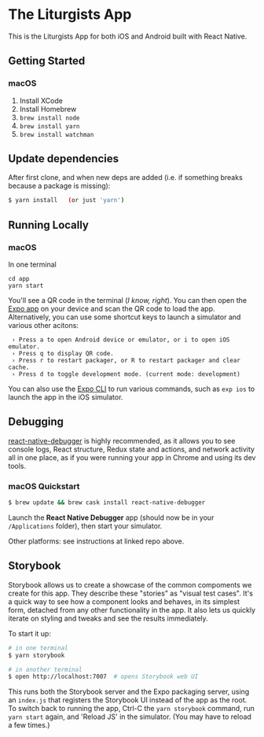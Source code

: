# The Liturgists App

This is the Liturgists App for both iOS and Android built with React Native.

## Getting Started

### macOS

1. Install XCode
1. Install Homebrew
1. `brew install node`
1. `brew install yarn`
1. `brew install watchman`

## Update dependencies

After first clone, and when new deps are added (i.e. if something breaks
because a package is missing):

```sh
$ yarn install   (or just 'yarn')
```

## Running Locally

### macOS

In one terminal

```
cd app
yarn start
```

You'll see a QR code in the terminal (*I know, right*).
You can then open the [Expo app] on your device and scan the QR code to load the app.
Alternatively, you can use some shortcut keys to launch a simulator and various other acitons:
```
 › Press a to open Android device or emulator, or i to open iOS emulator.
 › Press q to display QR code.
 › Press r to restart packager, or R to restart packager and clear cache.
 › Press d to toggle development mode. (current mode: development)
```
You can also use the [Expo CLI] to run various commands, such as `exp ios` to launch
the app in the iOS simulator.

[Expo app]: https://expo.io/tools#client
[Expo CLI]: https://docs.expo.io/versions/latest/guides/exp-cli.html

## Debugging

[react-native-debugger](https://github.com/jhen0409/react-native-debugger) is
highly recommended, as it allows you to see console logs, React structure,
Redux state and actions, and network activity all in one place, as if you were
running your app in Chrome and using its dev tools.

### macOS Quickstart

```sh
$ brew update && brew cask install react-native-debugger
```

Launch the **React Native Debugger** app (should now be in your `/Applications` folder),
then start your simulator.

Other platforms: see instructions at linked repo above.

## Storybook

Storybook allows us to create a showcase of the common compoments we create for this app.
They describe these "stories" as "visual test cases". It's a quick way to see how a component
looks and behaves, in its simplest form, detached from any other functionality in the app.
It also lets us quickly iterate on styling and tweaks and see the results immediately.

To start it up:
```sh
# in one terminal
$ yarn storybook

# in another terminal
$ open http://localhost:7007  # opens Storybook web UI
```
This runs both the Storybook server and the Expo packaging server, using
an `index.js` that registers the Storybook UI instead of the app as the root.
To switch back to running the app, Ctrl-C the `yarn storybook` command, run `yarn start`
again, and 'Reload JS' in the simulator. (You may have to reload a few times.)
